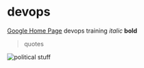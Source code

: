 # devops

[Google Home Page](https://www.google.co.uk)
devops training
_italic_
**bold**
>quotes

![political stuff](https://img-9gag-fun.9cache.com/photo/aWgpBr4_460swp.webp)
